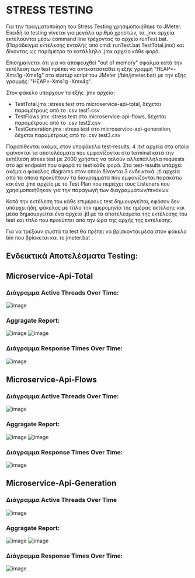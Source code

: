 # STRESS TESTING

Για την πραγματοποίηση του Stress Testing χρησιμοποιήθηκε το JMeter.
Επειδή το testing γίνεται για μεγάλο αριθμό χρηστών, τα .jmx αρχεία εκτελούνται μέσω command line τρέχοντας το αρχείο runTest.bat.(Παράδειγμα εκτέλεσης εντολής από cmd: runTest.bat TestTotal.jmx)
και δίνοντας ως παράμετρο το κατάλληλο .jmx αρχείο κάθε φορά.

Επισημαίνεται ότι για να αποφευχθεί "out of memory" σφάλμα κατά την εκτέλεση των test πρέπει να αντικατασταθεί η εξής γραμμή "HEAP=-Xms1g -Xmx1g" στο startup script του JMeter (/bin/jmeter.bat) με την εξής γραμμής:  "HEAP=-Xms1g -Xmx4g".

Στον φάκελο υπάρχουν τα εξής .jmx αρχεία:
- TestTotal.jmx :stress test στο microservice-api-total, δέχεται παραμέτρους από το .csv test1.csv
- TestFlows.jmx :stress test στο microservice-api-flows, δέχεται παραμέτρους από το .csv test2.csv
- TestGeneration.jmx :stress test στο microservice-api-generation, δέχεται παραμέτρους από το .csv test3.csv

Παρατίθενται ακόμα, στον υποφάκελο test-results, 4 .txt αρχεία στα οποία φαίνονται τα αποτελέσματα που εμφανίζονται στο terminal κατά την εκτέλεση stress test με 2000 χρήστες να τελούν αλλεπάλληλα requests στο api endpoint που αφορά το test κάθε φορά.
Στα test-results υπάρχει ακόμα ο φάκελος diagrams στον οποίο δίνονται 3 ενδεικτικά .jtl αρχεία από τα οποία προκύπτουν τα διαγράμματα που εμφανίζονται παρακάτω και ένα .jmx αρχείο με το Test Plan που περιέχει τους Listeners που χρησιμοποιήθηκαν για την παραγωγή των διαγραμμάτων/πινάκων.

Κατά την εκτέλεση του κάθε επιμέρους test δημιουργείται, εφόσον δεν υπάρχει ήδη, φάκελος με τίτλο την ημερομηνία της ημέρας εκτέλσης και μέσα δημιουργείται ένα αρχείο .jtl με τα αποτελέσματα της εκτέλεσης του test και τίτλο που προκύπτει από την ώρα της αρχής της εκτέλεσης.

Για να τρέξουν σωστά τα test θα πρέπει να βρίσκονται μέσα στον φάκελο bin που βρίσκεται και το jmeter.bat .

## Ενδεικτικά Αποτελέσματα Testing:

## Microservice-Api-Total
### Διάγραμμα Active Threads Over Time:
![image](https://user-images.githubusercontent.com/94255085/177210010-5d52cb19-2109-4dca-89e6-316934efa57d.png)

### Aggragate Report:
![image](https://user-images.githubusercontent.com/94255085/177210036-6d5abcaf-ca37-4535-9767-22a397887c6e.png)
![image](https://user-images.githubusercontent.com/94255085/177210057-1bf17102-3242-471a-b145-04edf34f5745.png)

### Διάγραμμα Response Times Over Time:
![image](https://user-images.githubusercontent.com/94255085/177210097-6db48de8-7407-491c-bc3f-7354198081b0.png)



## Microservice-Api-Flows
### Διάγραμμα Active Threads Over Time:
![image](https://user-images.githubusercontent.com/94255085/177210797-c487474d-475a-42af-b9fb-c6ca179b4fee.png)


### Aggragate Report:
![image](https://user-images.githubusercontent.com/94255085/177210698-01926055-dd57-43ec-8e63-d84352a2f537.png)
![image](https://user-images.githubusercontent.com/94255085/177210706-d9427aec-9225-4928-a26c-090313061bd9.png)

### Διάγραμμα Response Times Over Time:
![image](https://user-images.githubusercontent.com/94255085/177210680-db469494-cbdb-4755-8050-e84293080a25.png)

## Microservice-Api-Generation
### Διάγραμμα Active Threads Over Time
![image](https://user-images.githubusercontent.com/94255085/177208766-a769f682-d00c-4688-a97c-f9562fad0a38.png)


### Aggragate Report:
![image](https://user-images.githubusercontent.com/94255085/177208347-d7a2a800-d9d2-4971-9cb6-98a7080bf021.png)
![image](https://user-images.githubusercontent.com/94255085/177208457-8b45378f-bdcd-4f5c-8837-098d9624c0a2.png)

### Διάγραμμα Response Times Over Time:
![image](https://user-images.githubusercontent.com/94255085/177208610-afb89c61-da0e-46c4-9ebb-28102e9e1d7c.png)

